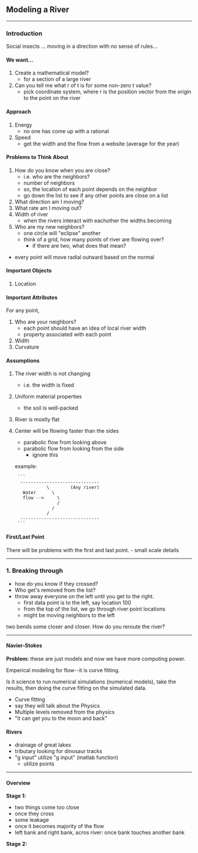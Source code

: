 ## Modeling a River

---
### Introduction
Social insects ... moving in a direction with no sense of rules...

#### We want...
1. Create a mathematical model?
    - for a section of a large river
2. Can you tell me what r of t is for some non-zero t value?
    - pick coordinate system, where r is the position vector from the origin to the point on the river

#### Approach
1. Energy
    - no one has come up with a rational
2. Speed
    - get the width and the flow from a website (average for the year)


#### Problems to Think About
1. How do you know when you are close?
    - i.e. who are the neighbors?
    - number of neighbors
    - so, the location of each point depends on the neighbor
    - go down the list to see if any other points are close on a list
2. What direction am I moving?
3. What rate am I moving out?
4. Width of river
    - when the rivers interact with eachother the widths becoming
5. Who are my new neighbors?
    - one circle will "eclipse" another
    - think of a grid, how many points of river are flowing over?
        - if there are two, what does that mean?
- every point will move radial outward based on the normal

#### Important Objects
1. Location

#### Important Attributes
For any point,
1. Who are your neighbors?
    - each point should have an idea of local river width
    - property associated with each point
2. Width
3. Curvature

#### Assumptions 
1. The river width is not changing
    - i.e. the width is fixed
2. Uniform material properties
    - the soil is well-packed
3. River is mostly flat
4. Center will be flowing faster than the sides
    - parabolic flow from looking above
    - parabolic flow from looking from the side
        - ignore this 
    
    example:
        
        ``` 
         ------------------------------ 
                   \        (Any river)
          Water      \
          flow -->     \
                       /
                     /
                   /
         ------------------------------ 
        ``` 

#### First/Last Point
There will be problems with the first and last point.
    - small scale details

---
### 1. Breaking through
- how do you know if they crossed?
- Who get's removed from the list? 
- throw away everyone on the left until you get to the right.
    - first data point is to the left, say location 100
    - from the top of the list, we go through river point locations
    - might be moving neighbors to the left

two bends some closer and closer. How do you reroute the river?


---
#### Navier-Stokes
**Problem:** these are just models and now we have more computing power.

Emperical modeling for flow--it is curve fitting.

Is it science to run numerical simulations (numerical models), take the results, then doing the curve fitting on the simulated data.

- Curve fitting 
- say they will talk about the Physics
- Multiple levels removed from the physics
- "it can get you to the moon and back"

#### Rivers
- drainage of great lakes
- tributary looking for dinosaur tracks
- "g input" utilize "g input" (matlab function) 
    - utilize points 


---
#### Overview
**Stage 1:** 
 - two things come too close
 - once they cross
 - some leakage
 - once it becomes majority of the flow
 - left bank and right bank, acros river: once bank touches another bank
 
**Stage 2:** 

 


